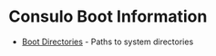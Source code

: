 # Consulo Boot Information

 * [Boot Directories](boot.directories.md) - Paths to system directories
